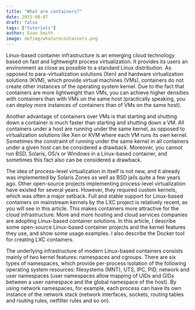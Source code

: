 ```yaml
---
title: "What are containers?"
date: 2015-08-07
draft: false
tags: ["tutorials"]
author: Evan Smith
image: defimg/whatarecontainers.png
---
```


Linux-based container infrastructure is an emerging cloud technology based on fast and lightweight process virtualization. It provides its users an environment as close as possible to a standard Linux distribution. As opposed to para-virtualization solutions \(Xen\) and hardware virtualization solutions \(KVM\), which provide virtual machines \(VMs\), containers do not create other instances of the operating system kernel. Due to the fact that containers are more lightweight than VMs, you can achieve higher densities with containers than with VMs on the same host \(practically speaking, you can deploy more instances of containers than of VMs on the same host\).

Another advantage of containers over VMs is that starting and shutting down a container is much faster than starting and shutting down a VM. All containers under a host are running under the same kernel, as opposed to virtualization solutions like Xen or KVM where each VM runs its own kernel. Sometimes the constraint of running under the same kernel in all containers under a given host can be considered a drawback. Moreover, you cannot run BSD, Solaris, OS/x or Windows in a Linux-based container, and sometimes this fact also can be considered a drawback.

The idea of process-level virtualization in itself is not new, and it already was implemented by Solaris Zones as well as BSD jails quite a few years ago. Other open-source projects implementing process-level virtualization have existed for several years. However, they required custom kernels, which was often a major setback. Full and stable support for Linux-based containers on mainstream kernels by the LXC project is relatively recent, as you will see in this article. This makes containers more attractive for the cloud infrastructure. More and more hosting and cloud services companies are adopting Linux-based container solutions. In this article, I describe some open-source Linux-based container projects and the kernel features they use, and show some usage examples. I also describe the Docker tool for creating LXC containers.

The underlying infrastructure of modern Linux-based containers consists mainly of two kernel features: namespaces and cgroups. There are six types of namespaces, which provide per-process isolation of the following operating system resources: filesystems \(MNT\), UTS, IPC, PID, network and user namespaces \(user namespaces allow mapping of UIDs and GIDs between a user namespace and the global namespace of the host\). By using network namespaces, for example, each process can have its own instance of the network stack \(network interfaces, sockets, routing tables and routing rules, netfilter rules and so on\).